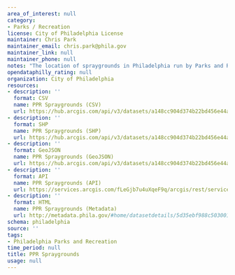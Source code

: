 ```yaml
---
area_of_interest: null
category:
- Parks / Recreation
license: City of Philadelphia License
maintainer: Chris Park
maintainer_email: chris.park@phila.gov
maintainer_link: null
maintainer_phone: null
notes: "The location of spraygrounds in Philadelphia run by Parks and Recreation."
opendataphilly_rating: null
organization: City of Philadelphia
resources:
- description: ''
  format: CSV
  name: PPR Spraygrounds (CSV)
  url: https://hub.arcgis.com/api/v3/datasets/a148cc904d374b22bd456e44a044d554_0/downloads/data?format=csv&spatialRefId=3857&where=1%3D1
- description: ''
  format: SHP
  name: PPR Spraygrounds (SHP)
  url: https://hub.arcgis.com/api/v3/datasets/a148cc904d374b22bd456e44a044d554_0/downloads/data?format=shp&spatialRefId=3857&where=1%3D1
- description: ''
  format: GeoJSON
  name: PPR Spraygrounds (GeoJSON)
  url: https://hub.arcgis.com/api/v3/datasets/a148cc904d374b22bd456e44a044d554_0/downloads/data?format=geojson&spatialRefId=4326&where=1%3D1
- description: ''
  format: API
  name: PPR Spraygrounds (API)
  url: https://services.arcgis.com/fLeGjb7u4uXqeF9q/arcgis/rest/services/PPR_Spraygrounds/FeatureServer/0/query?outFields=*&where=1%3D1
- description: ''
  format: HTML
  name: PPR Spraygrounds (Metadata)
  url: http://metadata.phila.gov/#home/datasetdetails/5d35ebf988c50300165e5076/representationdetails/5d35ebfc88c50300165e507f/
schema: philadelphia
source: ''
tags:
- Philadelphia Parks and Recreation
time_period: null
title: PPR Spraygrounds
usage: null
---
```


